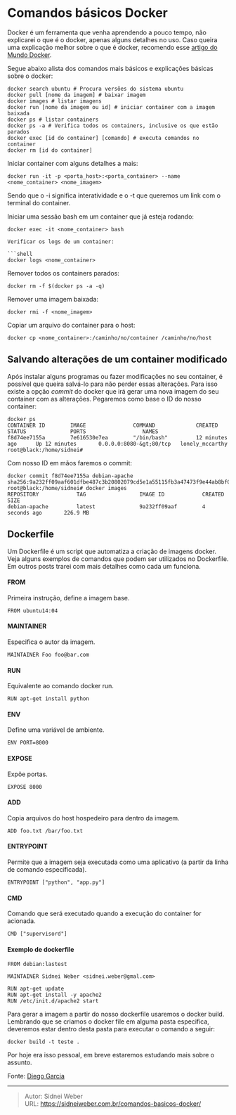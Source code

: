 # Comandos básicos Docker

Docker é um ferramenta que venha aprendendo a pouco tempo, não explicarei o que é o docker, apenas alguns detalhes no uso. Caso queira uma explicação melhor sobre o que é docker, recomendo esse [artigo do Mundo Docker](http://www.mundodocker.com.br/o-que-e-docker/).

Segue abaixo alista dos comandos mais básicos e explicações básicas sobre o docker:

```shell
docker search ubuntu # Procura versões do sistema ubuntu
docker pull [nome da imagem] # baixar imagem
docker images # listar imagens
docker run [nome da imagem ou id] # iniciar container com a imagem baixada
docker ps # listar containers
docker ps -a # Verifica todos os containers, inclusive os que estão parados
docker exec [id do container] [comando] # executa comandos no container
docker rm [id do container]
```

Iniciar container com alguns detalhes a mais:

```shell
docker run -it -p <porta_host>:<porta_container> --name <nome_container> <nome_imagem>
```

Sendo que o -i significa interatividade e o -t que queremos um link com o terminal do container.

Iniciar uma sessão bash em um container que já esteja rodando:

```shell
docker exec -it <nome_container> bash

Verificar os logs de um container:

```shell
docker logs <nome_container>
```

Remover todos os containers parados:

```shell
docker rm -f $(docker ps -a -q)
```

Remover uma imagem baixada:

```shell
docker rmi -f <nome_imagem>
```

Copiar um arquivo do container para o host:

```shell
docker cp <nome_container>:/caminho/no/container /caminho/no/host
```

## Salvando alterações de um container modificado

Após instalar alguns programas ou fazer modificações no seu container, é possível que queira salvá-lo para não perder essas alterações. Para isso existe a opção _commit_ do docker que irá gerar uma nova imagem do seu container com as alterações. Pegaremos como base o ID do nosso container:

```shell
docker ps
CONTAINER ID        IMAGE               COMMAND             CREATED             STATUS              PORTS                  NAMES
f8d74ee7155a        7e616530e7ea        "/bin/bash"         12 minutes ago      Up 12 minutes       0.0.0.0:8080-&gt;80/tcp   lonely_mccarthy
root@black:/home/sidnei#
```

Com nosso ID em mãos faremos o commit:

```shell
docker commit f8d74ee7155a debian-apache
sha256:9a232ff09aaf601dfbe487c3b20802079cd5e1a55115fb3a47473f9e44ab8bf0
root@black:/home/sidnei# docker images
REPOSITORY            TAG                 IMAGE ID            CREATED             SIZE
debian-apache         latest              9a232ff09aaf        4 seconds ago       226.9 MB
```

## Dockerfile

Um Dockerfile é um script que automatiza a criação de imagens docker. Veja alguns exemplos de comandos que podem ser utilizados no Dockerfile. Em outros posts trarei com mais detalhes como cada um funciona.

#### FROM

Primeira instrução, define a imagem base.

```docker
FROM ubuntu14:04
```

#### MAINTAINER

Especifica o autor da imagem.

```docker
MAINTAINER Foo foo@bar.com
```

#### RUN

Equivalente ao comando docker run.

```docker
RUN apt-get install python
```

#### ENV

Define uma variável de ambiente.

```docker
ENV PORT=8000
```

#### EXPOSE

Expõe portas.

```docker
EXPOSE 8000
```

#### ADD

Copia arquivos do host hospedeiro para dentro da imagem.

```docker
ADD foo.txt /bar/foo.txt
```

#### ENTRYPOINT

Permite que a imagem seja executada como uma aplicativo (a partir da linha de comando especificada).

```docker
ENTRYPOINT ["python", "app.py"]
```

#### CMD

Comando que será executado quando a execução do container for acionada.

```docker
CMD ["supervisord"]
```

#### Exemplo de dockerfile

```docker
FROM debian:lastest

MAINTAINER Sidnei Weber <sidnei.weber@gmal.com>

RUN apt-get update
RUN apt-get install -y apache2
RUN /etc/init.d/apache2 start
```

Para gerar a imagem a partir do nosso dockerfile usaremos o docker build. Lembrando que se criamos o docker file em alguma pasta especifica, deveremos estar dentro desta pasta para executar o comando a seguir:

```docker
docker build -t teste .
```

Por hoje era isso pessoal, em breve estaremos estudando mais sobre o assunto.

Fonte: [Diego Garcia](http://www.diego-garcia.info/2015/02/15/docker-por-onde-comecar/)

---

> Autor: Sidnei Weber  
> URL: https://sidneiweber.com.br/comandos-basicos-docker/  

